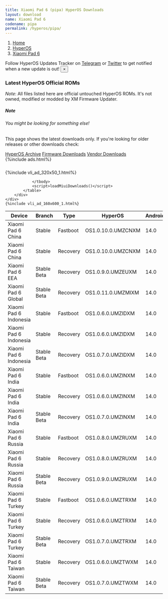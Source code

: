 ```yaml
---
title: Xiaomi Pad 6 (pipa) HyperOS Downloads
layout: download
name: Xiaomi Pad 6
codename: pipa
permalink: /hyperos/pipa/
---
```

<nav aria-label="breadcrumb">
    <ol class="breadcrumb">
        <li class="breadcrumb-item"><a href="/">Home</a></li>
        <li class="breadcrumb-item"><a href="/hyperos/">HyperOS</a></li>
        <li class="breadcrumb-item active" aria-current="page"><a href="/hyperos/pipa/">Xiaomi Pad 6</a></li>
    </ol>
</nav>
<div class="alert alert-primary alert-dismissible fade show" role="alert">
    Follow HyperOS Updates Tracker on <a href="https://t.me/MIUIUpdatesTracker" class="alert-link">Telegram</a>
     or <a href="https://twitter.com/MiFwUpdater" class="alert-link">Twitter</a> to get notified when a new update is out!
    <button type="button" class="close" data-dismiss="alert" aria-label="Close">
        <span aria-hidden="true">&times;</span>
    </button>
</div>

### Latest HyperOS Official ROMs
*Note*: All files listed here are official untouched HyperOS ROMs. It's not owned, modified or modded by XM Firmware Updater.
<div class="card">
  <div class="card-body">
    <h5 class="card-title">Note</h5>
    <h6 class="card-subtitle mb-2 text-muted">You might be looking for something else!</h6>
    <p class="card-text">This page shows the latest downloads only.
     If you're looking for older releases or other downloads check:</p>
    <a href="/archive/hyperos/pipa/" class="card-link">HyperOS Archive</a>
    <a href="/firmware/pipa/" class="card-link">Firmware Downloads</a>
    <a href="/vendor/pipa/" class="card-link">Vendor Downloads</a>
  </div>
</div>
{%include ads.html%}
<div class="row justify-content-center">
    <div class="col-10">
        <div class="table-responsive-md" style="margin-top: 25px;">
            {%include vli_ad_320x50_1.html%}
            <table id="miui" class="display dt-responsive nowrap compact table table-striped table-hover table-sm">
                <thead class="thead-dark">
                    <tr>
                        <th data-ref="device">Device</th>
                        <th data-ref="branch">Branch</th>
                        <th data-ref="type">Type</th>
                        <th data-ref="miui">HyperOS</th>
                        <th data-ref="android">Android</th>
                        <th data-ref="size">Size</th>
                        <th data-ref="size">Date</th>
                        <th data-ref="link">Link</th>
                    </tr>
                </thead>
                <tbody>
                <tr><td>Xiaomi Pad 6 China</td><td>Stable</td><td>Fastboot</td><td>OS1.0.10.0.UMZCNXM</td><td>14.0</td><td>5.8 GB</td><td>2024-08-27</td><td><a href="/hyperos/pipa/stable/OS1.0.10.0.UMZCNXM/">Download</a></td></tr>
<tr><td>Xiaomi Pad 6 China</td><td>Stable</td><td>Recovery</td><td>OS1.0.10.0.UMZCNXM</td><td>14.0</td><td>5.0 GB</td><td>2024-09-03</td><td><a href="/hyperos/pipa/stable/OS1.0.10.0.UMZCNXM/">Download</a></td></tr>
<tr><td>Xiaomi Pad 6 EEA</td><td>Stable Beta</td><td>Recovery</td><td>OS1.0.9.0.UMZEUXM</td><td>14.0</td><td>4.3 GB</td><td>2024-09-11</td><td><a href="/hyperos/pipa/stable beta/OS1.0.9.0.UMZEUXM/">Download</a></td></tr>
<tr><td>Xiaomi Pad 6 Global</td><td>Stable Beta</td><td>Recovery</td><td>OS1.0.11.0.UMZMIXM</td><td>14.0</td><td>4.3 GB</td><td>2024-09-09</td><td><a href="/hyperos/pipa/stable beta/OS1.0.11.0.UMZMIXM/">Download</a></td></tr>
<tr><td>Xiaomi Pad 6 Indonesia</td><td>Stable</td><td>Fastboot</td><td>OS1.0.6.0.UMZIDXM</td><td>14.0</td><td>5.1 GB</td><td>2024-08-16</td><td><a href="/hyperos/pipa/stable/OS1.0.6.0.UMZIDXM/">Download</a></td></tr>
<tr><td>Xiaomi Pad 6 Indonesia</td><td>Stable</td><td>Recovery</td><td>OS1.0.6.0.UMZIDXM</td><td>14.0</td><td>4.3 GB</td><td>2024-08-23</td><td><a href="/hyperos/pipa/stable/OS1.0.6.0.UMZIDXM/">Download</a></td></tr>
<tr><td>Xiaomi Pad 6 Indonesia</td><td>Stable Beta</td><td>Recovery</td><td>OS1.0.7.0.UMZIDXM</td><td>14.0</td><td>4.3 GB</td><td>2024-09-13</td><td><a href="/hyperos/pipa/stable beta/OS1.0.7.0.UMZIDXM/">Download</a></td></tr>
<tr><td>Xiaomi Pad 6 India</td><td>Stable</td><td>Fastboot</td><td>OS1.0.6.0.UMZINXM</td><td>14.0</td><td>4.8 GB</td><td>2024-08-16</td><td><a href="/hyperos/pipa/stable/OS1.0.6.0.UMZINXM/">Download</a></td></tr>
<tr><td>Xiaomi Pad 6 India</td><td>Stable</td><td>Recovery</td><td>OS1.0.6.0.UMZINXM</td><td>14.0</td><td>4.2 GB</td><td>2024-08-23</td><td><a href="/hyperos/pipa/stable/OS1.0.6.0.UMZINXM/">Download</a></td></tr>
<tr><td>Xiaomi Pad 6 India</td><td>Stable Beta</td><td>Recovery</td><td>OS1.0.7.0.UMZINXM</td><td>14.0</td><td>4.1 GB</td><td>2024-09-13</td><td><a href="/hyperos/pipa/stable beta/OS1.0.7.0.UMZINXM/">Download</a></td></tr>
<tr><td>Xiaomi Pad 6 Russia</td><td>Stable</td><td>Fastboot</td><td>OS1.0.8.0.UMZRUXM</td><td>14.0</td><td>5.6 GB</td><td>2024-08-16</td><td><a href="/hyperos/pipa/stable/OS1.0.8.0.UMZRUXM/">Download</a></td></tr>
<tr><td>Xiaomi Pad 6 Russia</td><td>Stable</td><td>Recovery</td><td>OS1.0.8.0.UMZRUXM</td><td>14.0</td><td>4.2 GB</td><td>2024-08-27</td><td><a href="/hyperos/pipa/stable/OS1.0.8.0.UMZRUXM/">Download</a></td></tr>
<tr><td>Xiaomi Pad 6 Russia</td><td>Stable Beta</td><td>Recovery</td><td>OS1.0.9.0.UMZRUXM</td><td>14.0</td><td>4.2 GB</td><td>2024-09-13</td><td><a href="/hyperos/pipa/stable beta/OS1.0.9.0.UMZRUXM/">Download</a></td></tr>
<tr><td>Xiaomi Pad 6 Turkey</td><td>Stable</td><td>Fastboot</td><td>OS1.0.6.0.UMZTRXM</td><td>14.0</td><td>5.0 GB</td><td>2024-08-16</td><td><a href="/hyperos/pipa/stable/OS1.0.6.0.UMZTRXM/">Download</a></td></tr>
<tr><td>Xiaomi Pad 6 Turkey</td><td>Stable</td><td>Recovery</td><td>OS1.0.6.0.UMZTRXM</td><td>14.0</td><td>4.3 GB</td><td>2024-08-23</td><td><a href="/hyperos/pipa/stable/OS1.0.6.0.UMZTRXM/">Download</a></td></tr>
<tr><td>Xiaomi Pad 6 Turkey</td><td>Stable Beta</td><td>Recovery</td><td>OS1.0.7.0.UMZTRXM</td><td>14.0</td><td>4.3 GB</td><td>2024-09-13</td><td><a href="/hyperos/pipa/stable beta/OS1.0.7.0.UMZTRXM/">Download</a></td></tr>
<tr><td>Xiaomi Pad 6 Taiwan</td><td>Stable</td><td>Recovery</td><td>OS1.0.6.0.UMZTWXM</td><td>14.0</td><td>4.2 GB</td><td>2024-08-23</td><td><a href="/hyperos/pipa/stable/OS1.0.6.0.UMZTWXM/">Download</a></td></tr>
<tr><td>Xiaomi Pad 6 Taiwan</td><td>Stable Beta</td><td>Recovery</td><td>OS1.0.7.0.UMZTWXM</td><td>14.0</td><td>4.2 GB</td><td>2024-09-13</td><td><a href="/hyperos/pipa/stable beta/OS1.0.7.0.UMZTWXM/">Download</a></td></tr>

                </tbody>
                <script>loadMiuiDownloads()</script>
            </table>
        </div>
    </div>
    {%include vli_ad_160x600_1.html%}
</div>
